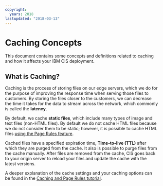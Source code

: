```yaml
---
copyright:
  years: 2018
lastupdated: "2018-03-13"
---
```


# Caching Concepts

This document contains some concepts and definitions related to caching and how it affects your IBM CIS deployment.

## What is Caching?

Caching is the process of storing files on our edge servers, which we do for the purpose of improving the response time when serving those files to customers. By storing the files closer to the customers, we can decrease the time it takes for the data to stream across the network, which commonly is called the **latency**.

By default, we cache **static files**, which include many types of image and text files (non-HTML files). By default we do not cache HTML files because we do not consider them to be static; however, it is possible to cache HTML files [using the Page Rules feature](using-page-rules.html).

Cached files have a specified expiration time, **Time-to-live (TTL)** after which they are purged from the cache. It also is possible to purge files from the cache manually. After files are removed from the cache, CIS goes back to your origin server to reload your files and update the cache with the latest versions.

A deeper explanation of the cache settings and your caching options can be found in the [Caching and Page Rules tutorial](caching-with-page-rules.html).
